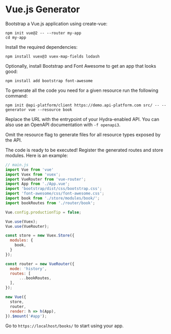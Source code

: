 # Vue.js Generator

Bootstrap a Vue.js application using create-vue:

```console
npm init vue@2 -- --router my-app
cd my-app
```

Install the required dependencies:

```console
npm install vuex@3 vuex-map-fields lodash
```

Optionally, install Bootstrap and Font Awesome to get an app that looks good:

```console
npm install add bootstrap font-awesome
```

To generate all the code you need for a given resource run the following command:

```console
npm init @api-platform/client https://demo.api-platform.com src/ -- --generator vue --resource book
```

Replace the URL with the entrypoint of your Hydra-enabled API.
You can also use an OpenAPI documentation with `-f openapi3`.

Omit the resource flag to generate files for all resource types exposed by the API.

The code is ready to be executed! Register the generated routes and store modules. Here is an example:

```javascript
// main.js
import Vue from 'vue'
import Vuex from 'vuex';
import VueRouter from 'vue-router';
import App from './App.vue';
import 'bootstrap/dist/css/bootstrap.css';
import 'font-awesome/css/font-awesome.css';
import book from './store/modules/book/';
import bookRoutes from './router/book';

Vue.config.productionTip = false;

Vue.use(Vuex);
Vue.use(VueRouter);

const store = new Vuex.Store({
  modules: {
    book,
  }
});

const router = new VueRouter({
  mode: 'history',
  routes: [
      ...bookRoutes,
  ],
});

new Vue({
  store,
  router,
  render: h => h(App),
}).$mount('#app');
```

Go to `https://localhost/books/` to start using your app.

